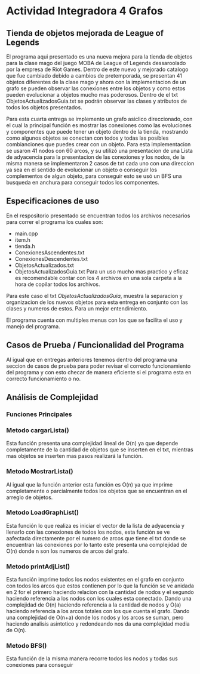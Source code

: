 # Actividad Integradora 4 Grafos

## Tienda de objetos mejorada de League of Legends

El programa aqui presentado es una nueva mejora para la tienda de objetos para la clase mago del juego MOBA de League of Legends dessaroolado por la empresa de Riot Games. Dentro de este nuevo y mejorado catalogo que fue cambiado debido a cambios de pretemporada, se presentan 41 objetos diferentes de la clase mago y ahora con la implementacion de un grafo se pueden observar las conexiones entre los objetos y como estos pueden evolucionar a objetos mucho mas poderosos. Dentro de el txt ObjetosActualizadosGuia.txt se podrán observar las clases y atributos de todos los objetos presentados.

Para esta cuarta entrega se implemento un grafo asiclico direccionado, con el cual la principal función es mostrar las conexiones como las evoluciones y componentes que puede tener un objeto dentro de la tienda, mostrando como algunos objetos se conectan con todos y todas las posibles combianciones que puedes crear con un objeto. Para esta implementacion se usaron 41 nodos con 60 arcos, y su utilizó una presentacion de una Lista de adyacencia para la presentacion de las conexiones y los nodos, de la misma manera se implementaron 2 casos de txt cada uno con una direccion ya sea en el sentido de evolucionar un objeto o conseguir los complementos de algun objeto, para conseguir esto se usó un BFS una busqueda en anchura para conseguir todos los componentes.

## Especificaciones de uso

En el respositorio presentado se encuentran todos los archivos necesarios para correr el programa los cuales son:
* main.cpp
* item.h
* tienda.h
* ConexionesAscendentes.txt
* ConexionesDescendentes.txt
* ObjetosActualizados.txt
* ObjetosActualizadosGuia.txt
Para un uso mucho mas practico y eficaz es recomendable contar con los 4 archivos en una sola carpeta a la hora de copilar todos los archivos.

Para este caso el txt *ObjetosActualizadosGuia*, muestra la separacion y organizacion de los nuevos objetos para esta entrega en conjunto con las clases y numeros de estos. Para un mejor entendimiento.

El programa cuenta con multiples menus con los que se facilita el uso y manejo del programa.

## Casos de Prueba / Funcionalidad del Programa

Al igual que en entregas anteriores tenemos dentro del programa una seccion de casos de prueba para poder revisar el correcto funcionamiento del programa y con esto checar de manera eficiente si el programa esta en correcto funcionamiento o no.

## Análisis de Complejidad
### Funciones Principales

### Metodo cargarLista()
Esta función presenta una complejidad lineal de O(n) ya que depende completamente de la cantidad de objetos que se inserten en el txt, mientras mas objetos se inserten mas pasos realizará la función.

### Metodo MostrarLista()
Al igual que la función anterior esta función es O(n) ya que imprime completamente o parcialmente todos los objetos que se encuentran en el arreglo de objetos.

### Metodo LoadGraphList()
Esta función lo que realiza es iniciar el vector de la lista de adyacencia y llenarlo con las conexiones de todos los nodos, esta función se ve aafectada directamente por el numero de arcos que tiene el txt donde se encuentran las conexiones por lo tanto este presenta una complejidad de O(n) donde n son los numeros de arcos del grafo.

### Metodo printAdjList()
Esta función imprime todos los nodos existentes en el grafo en conjunto con todos los arcos que estos contienen por lo que la función se ve anidada en 2 for el primero haciendo relacion con la cantidad de nodos y el segundo haciendo referencia a los nodos con los cuales esta conectado. Dando una complejidad de O(n) haciendo referencia a la cantidad de nodos y O(a) haciendo referencia a los arcos totales con los que cuenta el grafo. Dando una complejidad de O(n+a) donde los nodos y los arcos se suman, pero haciendo analisis asintotico y redondeando nos da una complejidad media de O(n).

### Metodo BFS()
Esta función de la misma manera recorre todos los nodos y todas sus conexiones para conseguir 


